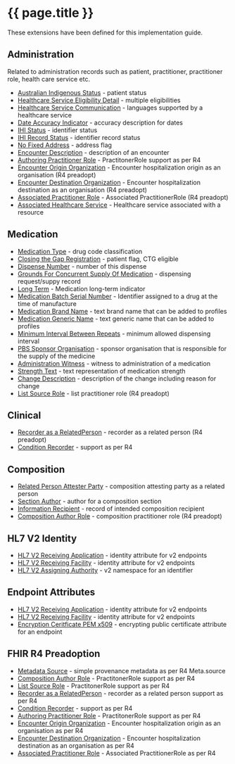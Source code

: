 # {{ page.title }}

These extensions have been defined for this implementation guide.

## Administration
Related to administration records such as patient, practitioner, practitioner role, health care service etc.
* [Australian Indigenous Status](StructureDefinition-indigenous-status.html) - patient status
* [Healthcare Service Eligibility Detail](StructureDefinition-healthcareservice-eligibility-detail.html) - multiple eligibilities 
* [Healthcare Service Communication](StructureDefinition-healthcareservice-communication.html) - languages supported by a healthcare service
* [Date Accuracy Indicator](StructureDefinition-date-accuracy-indicator.html) - accuracy description for dates
* [IHI Status](StructureDefinition-ihi-status.html) - identifier status 
* [IHI Record Status](StructureDefinition-ihi-record-status.html) - identifier record status
* [No Fixed Address](StructureDefinition-no-fixed-address.html) - address flag
* [Encounter Description](StructureDefinition-encounter-description.html) - description of an encounter
* [Authoring Practitioner Role](StructureDefinition-author-role.html) - PractitonerRole support as per R4
* [Encounter Origin Organization](StructureDefinition-encounter-origin-organization.html) - Encounter hospitalization origin as an organisation (R4 preadopt)
* [Encounter Destination Organization](StructureDefinition-encounter-destination-organization.html) - Encounter hospitalization destination as an organisation (R4 preadopt)
* [Associated Practitioner Role](StructureDefinition-associated-practitionerrole.html) - Associated PractitionerRole (R4 preadopt)
* [Associated Healthcare Service](StructureDefinition-associated-healthcareservice.html) - Healthcare service associated with a resource

## Medication
* [Medication Type](StructureDefinition-medication-type.html) - drug code classification
* [Closing the Gap Registration](StructureDefinition-closing-the-gap-registration.html) - patient flag, CTG eligible
* [Dispense Number](StructureDefinition-dispense-number.html) - number of this dispense
* [Grounds For Concurrent Supply Of Medication](StructureDefinition-grounds-for-concurrent-supply.html) - dispensing request/suppy record 
* [Long Term](StructureDefinition-medication-long-term.html) - Medication long-term indicator
* [Medication Batch Serial Number](StructureDefinition-medication-batch-serialnumber.html) - Identifier assigned to a drug at the time of manufacture
* [Medication Brand Name](StructureDefinition-medication-brand-name.html) - text brand name that can be added to profiles
* [Medication Generic Name](StructureDefinition-medication-generic-name.html) - text generic name that can be added to profiles
* [Minimum Interval Between Repeats](StructureDefinition-minimum-interval-between-repeats.html) - minimum allowed dispensing interval
* [PBS Sponsor Organisation](StructureDefinition-pbs-sponsor.html) - sponsor organisation that is responsible for the supply of the medicine
* [Administration Witness](StructureDefinition-medication-administration-witness.html) - witness to administration of a medication
* [Strength Text](StructureDefinition-medication-strength-text.html) - text representation of medication strength
* [Change Description](StructureDefinition-change-description.html) - description of the change including reason for change
* [List Source Role](StructureDefinition-list-source-role.html) - list practitioner role (R4 preadopt) 

## Clinical
* [Recorder as a RelatedPerson](StructureDefinition-recorder-related-person.html) - recorder as a related person (R4 preadopt)
* [Condition Recorder](StructureDefinition-recorder.html) - support as per R4

## Composition
* [Related Person Attester Party](StructureDefinition-attester-related-party.html) - composition attesting party as a related person
* [Section Author](StructureDefinition-section-author.html) - author for a composition section
* [Information Recipient](StructureDefinition-information-recipient.html) - record of intended composition recipient
* [Composition Author Role](StructureDefinition-composition-author-role.html) - composition practitioner role (R4 preadopt)

## HL7 V2 Identity
* [HL7 V2 Receiving Application](StructureDefinition-au-receivingapplication.html) - identity attribute for v2 endpoints
* [HL7 V2 Receiving Facility](StructureDefinition-au-receivingfacility.html) - identity attribute for v2 endpoints
* [HL7 V2 Assigning Authority](StructureDefinition-au-assigningauthority.html) - v2 namespace for an identifier

## Endpoint Attributes
* [HL7 V2 Receiving Application](StructureDefinition-au-receivingapplication.html) - identity attribute for v2 endpoints
* [HL7 V2 Receiving Facility](StructureDefinition-au-receivingfacility.html) - identity attribute for v2 endpoints
* [Encryption Ceritficate PEM x509](StructureDefinition-encryption-certificate-pem-x509.html) - encrypting public certificate attribute for an endpoint

## FHIR R4 Preadoption
* [Metadata Source](StructureDefinition-meta-source.html) - simple provenance metadata as per R4 Meta.source
* [Composition Author Role](StructureDefinition-composition-author-role.html) - PractitonerRole support as per R4
* [List Source Role](StructureDefinition-list-source-role.html) - PractitonerRole support as per R4
* [Recorder as a RelatedPerson](StructureDefinition-recorder-related-person.html) - recorder as a related person support as per R4
* [Condition Recorder](StructureDefinition-recorder.html) - support as per R4
* [Authoring Practitioner Role](StructureDefinition-author-role.html) - PractitonerRole support as per R4
* [Encounter Origin Organization](StructureDefinition-encounter-origin-organization.html) - Encounter hospitalization origin as an organisation as per R4
* [Encounter Destination Organization](StructureDefinition-encounter-destination-organization.html) - Encounter hospitalization destination as an organisation as per R4
* [Associated Practitioner Role](StructureDefinition-associated-practitionerrole.html) - Associated PractitionerRole as per R4
